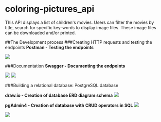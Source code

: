 # coloring-pictures_api

This API displays a list of children's movies.
Users can filter the movies by title, search for specific key-words to display image files. These image files can be downloaded and/or printed.

##The Development process
###Creating HTTP requests and testing the endpoints
**Postman - Testing the endpoints**

<img src="https://user-images.githubusercontent.com/99111208/161478858-b276d291-4ece-4102-b83f-4b47b9a1afe1.png">

###Documentation
**Swagger - Documenting the endpoints**

<img src="https://user-images.githubusercontent.com/99111208/161713662-38f33dd4-b98c-4d18-bfd1-e5c88d5252bb.png">

<img src="https://user-images.githubusercontent.com/99111208/161713654-6f3e8d35-1aa7-4c25-becf-078f3d1563d3.png">

###Building a relational database: PostgreSQL database

**draw.io - Creation of database ERD diagram schema**
<img src="https://user-images.githubusercontent.com/99111208/161748285-1807d91d-587c-4a70-a88c-0fc5ad27a6a0.png">

**pgAdmin4 - Creation of database with CRUD operators in SQL**
<img src="https://user-images.githubusercontent.com/99111208/161772716-973b13d5-5ac1-4e83-ad1e-21bd9427ac2e.png">

<img src="https://user-images.githubusercontent.com/99111208/161772727-3c1cf28e-e883-459c-85db-bc3d1c29fac2.png">

